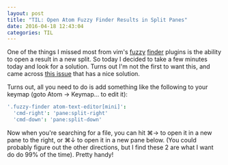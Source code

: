 ```yaml
---
layout: post
title: "TIL: Open Atom Fuzzy Finder Results in Split Panes"
date: 2016-04-18 12:43:04
categories: TIL
---
```


One of the things I missed most from vim's [fuzzy](https://github.com/junegunn/fzf) [finder](https://github.com/kien/ctrlp.vim) plugins is the ability to open a result in a new split. So today I decided to take a few minutes today and look for a solution. Turns out I'm not the first to want this, and came across [this issue](https://github.com/atom/fuzzy-finder/issues/81) that has a nice solution.

Turns out, all you need to do is add something like the following to your keymap (goto Atom → Keymap... to edit it):

```coffee
'.fuzzy-finder atom-text-editor[mini]':
  'cmd-right': 'pane:split-right'
  'cmd-down': 'pane:split-down'
```

Now when you're searching for a file, you can hit ⌘→ to open it in a new pane to the right, or ⌘↓ to open it in a new pane below. (You could probably figure out the other directions, but I find these 2 are what I want do do 99% of the time). Pretty handy!

